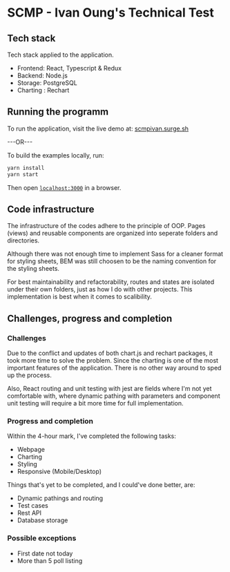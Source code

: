 # SCMP - Ivan Oung's Technical Test

## Tech stack

Tech stack applied to the application.

-   Frontend: React, Typescript & Redux
-   Backend: Node.js
-   Storage: PostgreSQL
-   Charting : Rechart

## Running the programm

To run the application, visit the live demo at: [scmpivan.surge.sh](http://scmpivan.surge.sh/)

---OR---

To build the examples locally, run:

```bash
yarn install
yarn start
```

Then open [`localhost:3000`](http://localhost:3000) in a browser.

## Code infrastructure

The infrastructure of the codes adhere to the principle of OOP. Pages (views) and reusable components are organized into seperate folders and directories.

Although there was not enough time to implement Sass for a cleaner format for styling sheets, BEM was still choosen to be the naming convention for the styling sheets.

For best maintainability and refactorability, routes and states are isolated under their own folders, just as how I do with other projects. This implementation is best when it comes to scalibility.

## Challenges, progress and completion

### Challenges

Due to the conflict and updates of both chart.js and rechart packages, it took more time to solve the problem. Since the charting is one of the most important features of the application. There is no other way around to sped up the process.

Also, React routing and unit testing with jest are fields where I'm not yet comfortable with, where dynamic pathing with parameters and component unit testing will require a bit more time for full implementation.

### Progress and completion

Within the 4-hour mark, I've completed the following tasks:

-   Webpage
-   Charting
-   Styling
-   Responsive (Mobile/Desktop)

Things that's yet to be completed, and I could've done better, are:

-   Dynamic pathings and routing
-   Test cases
-   Rest API
-   Database storage

### Possible exceptions

-   First date not today
-   More than 5 poll listing
